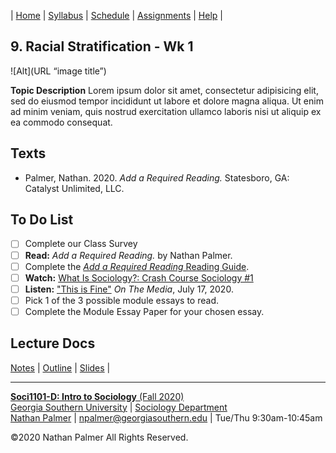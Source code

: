 | [Home](https://ishimby.github.io/Soc101/) | [Syllabus](https://ishimby.github.io/Soc101/syllabus.html) | [Schedule](https://ishimby.github.io/Soc101/schedule.html) | [Assignments](https://ishimby.github.io/Soc101/assignments.html) | [Help](https://ishimby.github.io/Soc101/help.html) |

## 9. Racial Stratification - Wk 1

![Alt](URL “image title”)

**Topic Description** Lorem ipsum dolor sit amet, consectetur adipisicing elit, sed do eiusmod tempor incididunt ut labore et dolore magna aliqua. Ut enim ad minim veniam, quis nostrud exercitation ullamco laboris nisi ut aliquip ex ea commodo consequat. 

## Texts

* Palmer, Nathan. 2020. *Add a Required Reading.* Statesboro, GA: Catalyst Unlimited, LLC.

## To Do List

- [ ] Complete our Class Survey
- [ ] **Read:** *Add a Required Reading.* by Nathan Palmer.
- [ ] Complete the [*Add a Required Reading* Reading Guide](URL-to-PDF).
- [ ] **Watch:** [What Is Sociology?: Crash Course Sociology #1](https://www.youtube.com/watch?v=YnCJU6PaCio)
- [ ] **Listen:** ["This is Fine"](https://www.wnycstudios.org/podcasts/otm/episodes/on-the-media-this-is-fine) *On The Media*, July 17, 2020.
- [ ] Pick 1 of the 3 possible module essays to read.
- [ ] Complete the Module Essay Paper for your chosen essay.

## Lecture Docs

[Notes](#) | [Outline](#) | [Slides](#) |

<!--- ## Further Reading

* Mills, C. Wright. 1959. *The Sociological Imagination.* Harmondsworth, Middlesex: Oxford University Press.

## More &#8230; 


 --->

---

[**Soci1101-D: Intro to Sociology** (Fall 2020)](https://ishimby.github.io/Soc101/)  
[Georgia Southern University](https://www.georgiasouthern.edu/) | [Sociology Department](https://cbss.georgiasouthern.edu/socianth/)  
[Nathan Palmer](www.natepalmer.org) | [npalmer@georgiasouthern.edu](mailto:npalmer@georgiasouthern.edu) | Tue/Thu 9:30am-10:45am 
  
©2020 Nathan Palmer All Rights Reserved.